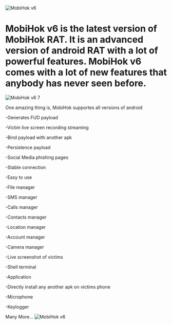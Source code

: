                                                                                               

                                                                                                                                                                   



![MobiHok v6](https://github.com/user-attachments/assets/737b2ba8-52b3-4eab-83aa-66d7f4bb966e)

# MobiHok v6  is the latest version of MobiHok RAT. It is an advanced version of android RAT with a lot of powerful features. MobiHok v6 comes with a lot of new features that anybody has never seen before. 

![MobiHok v6 7](https://github.com/user-attachments/assets/c7511f43-4833-487c-a972-234a074dd085)


One amazing thing is, MobiHok supportes all versions of android

-Generates FUD payload

-Victim live screen recording streaming

-Bind payload with another apk

-Persistence payload

-Social Media phishing pages

-Stable connection

-Easy to use

-File manager

-SMS manager

-Calls manager

-Contacts manager

-Location manager

-Account manager

-Camera manager

-Live screenshot of victims

-Shell terminal

-Application

-Directly install any another apk on victims phone

-Microphone

-Keylogger

Many More...
 ![MobiHok v6](https://github.com/user-attachments/assets/1a626f89-735b-49d1-8392-d6e7367a4cb6)
